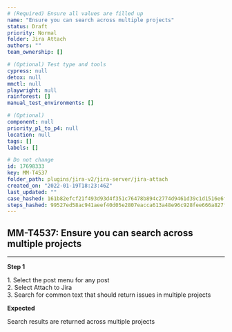 ```yaml
---
# (Required) Ensure all values are filled up
name: "Ensure you can search across multiple projects"
status: Draft
priority: Normal
folder: Jira Attach
authors: ""
team_ownership: []

# (Optional) Test type and tools
cypress: null
detox: null
mmctl: null
playwright: null
rainforest: []
manual_test_environments: []

# (Optional)
component: null
priority_p1_to_p4: null
location: null
tags: []
labels: []

# Do not change
id: 17698333
key: MM-T4537
folder_path: plugins/jira-v2/jira-server/jira-attach
created_on: "2022-01-19T18:23:46Z"
last_updated: ""
case_hashed: 161b82efcf21f493d93d4f351c76478b894c2774d9461d39c1d1516e6f2ff79d9cddeaefd61d6aef078eaf0d9803de52
steps_hashed: 99527ed58ac941aeef40d05e2807eacca613a48e96c928fee666a827ff410fe60efcd739f00dfed55a363491a181fa07
---
```


## MM-T4537: Ensure you can search across multiple projects

---

**Step 1**

1\. Select the post menu for any post\
2\. Select Attach to Jira\
3\. Search for common text that should return issues in multiple projects

**Expected**

Search results are returned across multiple projects
